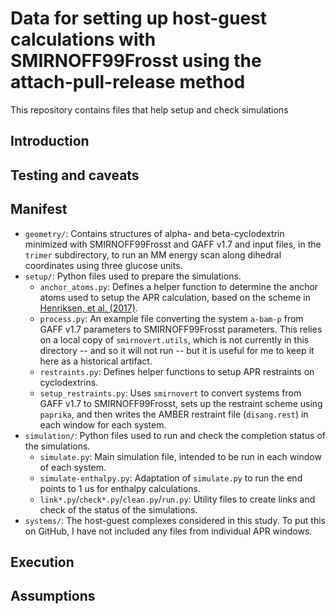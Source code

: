 # Data for setting up host-guest calculations with SMIRNOFF99Frosst using the attach-pull-release method

This repository contains files that help setup and check simulations 

## Introduction

## Testing and caveats

## Manifest
- `geometry/`: Contains structures of alpha- and beta-cyclodextrin minimized with SMIRNOFF99Frosst and GAFF v1.7 and input files, in the `trimer` subdirectory, to run an MM energy scan along dihedral coordinates using three glucose units.
- `setup/`: Python files used to prepare the simulations.
    - `anchor_atoms.py`: Defines a helper function to determine the anchor atoms used to setup the APR calculation, based on the scheme in [Henriksen, et al. (2017)](https://pubs.acs.org/doi/abs/10.1021/acs.jctc.7b00359).
    - `process.py`: An example file converting the system `a-bam-p` from GAFF v1.7 parameters to SMIRNOFF99Frosst parameters. This relies on a local copy of `smirnovert.utils`, which is not currently in this directory -- and so it will not run -- but it is useful for me to keep it here as a historical artifact.
    - `restraints.py`: Defines helper functions to setup APR restraints on cyclodextrins.
    - `setup_restraints.py`: Uses `smirnovert` to convert systems from GAFF v1.7 to SMIRNOFF99Frosst, sets up the restraint scheme using `paprika`, and then writes the AMBER restraint file (`disang.rest`) in each window for each system.
- `simulation/`: Python files used to run and check the completion status of the simulations.
    - `simulate.py`: Main simulation file, intended to be run in each window of each system.
    - `simulate-enthalpy.py`: Adaptation of `simulate.py` to run the end points to 1 us for enthalpy calculations.
    - `link*.py`/`check*.py`/`clean.py`/`run.py`: Utility files to create links and check of the status of the simulations.
- `systems/`: The host-guest complexes considered in this study. To put this on GitHub, I have not included any files from individual APR windows.


## Execution

## Assumptions